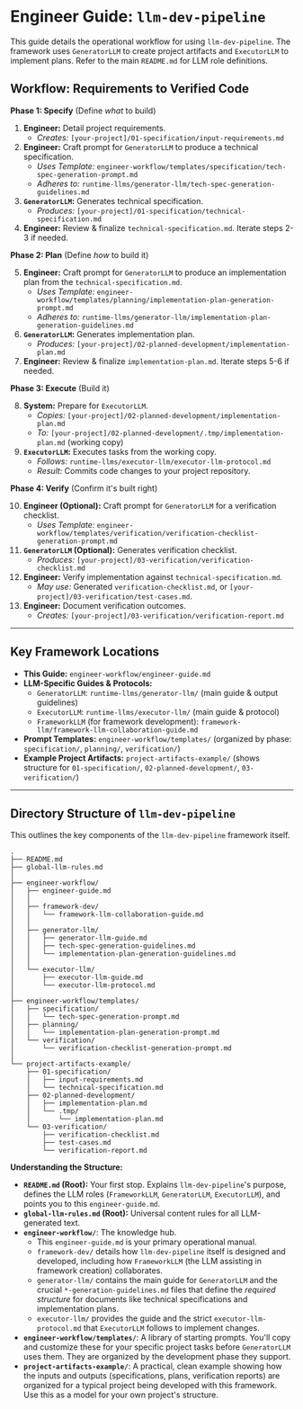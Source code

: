 # Engineer Guide: `llm-dev-pipeline`

This guide details the operational workflow for using `llm-dev-pipeline`.
The framework uses `GeneratorLLM` to create project artifacts and `ExecutorLLM` to implement plans.
Refer to the main `README.md` for LLM role definitions.

## Workflow: Requirements to Verified Code

**Phase 1: Specify** (Define *what* to build)

1.  **Engineer:** Detail project requirements.
    *   *Creates:* `[your-project]/01-specification/input-requirements.md`
2.  **Engineer:** Craft prompt for `GeneratorLLM` to produce a technical specification.
    *   *Uses Template:* `engineer-workflow/templates/specification/tech-spec-generation-prompt.md`
    *   *Adheres to:* `runtime-llms/generator-llm/tech-spec-generation-guidelines.md`
3.  **`GeneratorLLM`:** Generates technical specification.
    *   *Produces:* `[your-project]/01-specification/technical-specification.md`
4.  **Engineer:** Review & finalize `technical-specification.md`. Iterate steps 2-3 if needed.

**Phase 2: Plan** (Define *how* to build it)

5.  **Engineer:** Craft prompt for `GeneratorLLM` to produce an implementation plan from the `technical-specification.md`.
    *   *Uses Template:* `engineer-workflow/templates/planning/implementation-plan-generation-prompt.md`
    *   *Adheres to:* `runtime-llms/generator-llm/implementation-plan-generation-guidelines.md`
6.  **`GeneratorLLM`:** Generates implementation plan.
    *   *Produces:* `[your-project]/02-planned-development/implementation-plan.md`
7.  **Engineer:** Review & finalize `implementation-plan.md`. Iterate steps 5-6 if needed.

**Phase 3: Execute** (Build it)

8.  **System:** Prepare for `ExecutorLLM`.
    *   *Copies:* `[your-project]/02-planned-development/implementation-plan.md`
    *   *To:* `[your-project]/02-planned-development/.tmp/implementation-plan.md` (working copy)
9.  **`ExecutorLLM`:** Executes tasks from the working copy.
    *   *Follows:* `runtime-llms/executor-llm/executor-llm-protocol.md`
    *   *Result:* Commits code changes to your project repository.

**Phase 4: Verify** (Confirm it's built right)

10. **Engineer (Optional):** Craft prompt for `GeneratorLLM` for a verification checklist.
    *   *Uses Template:* `engineer-workflow/templates/verification/verification-checklist-generation-prompt.md`
11. **`GeneratorLLM` (Optional):** Generates verification checklist.
    *   *Produces:* `[your-project]/03-verification/verification-checklist.md`
12. **Engineer:** Verify implementation against `technical-specification.md`.
    *   *May use:* Generated `verification-checklist.md`, or `[your-project]/03-verification/test-cases.md`.
13. **Engineer:** Document verification outcomes.
    *   *Creates:* `[your-project]/03-verification/verification-report.md`

---

## Key Framework Locations

*   **This Guide:** `engineer-workflow/engineer-guide.md`
*   **LLM-Specific Guides & Protocols:**
    *   `GeneratorLLM`: `runtime-llms/generator-llm/` (main guide & output guidelines)
    *   `ExecutorLLM`: `runtime-llms/executor-llm/` (main guide & protocol)
    *   `FrameworkLLM` (for framework development): `framework-llm/framework-llm-collaboration-guide.md`
*   **Prompt Templates:** `engineer-workflow/templates/` (organized by phase: `specification/`, `planning/`, `verification/`)
*   **Example Project Artifacts:** `project-artifacts-example/` (shows structure for `01-specification/`, `02-planned-development/`, `03-verification/`)

---

## Directory Structure of `llm-dev-pipeline`

This outlines the key components of the `llm-dev-pipeline` framework itself.

```
.
├── README.md
├── global-llm-rules.md
│
├── engineer-workflow/
│   ├── engineer-guide.md
│   │
│   ├── framework-dev/
│   │   └── framework-llm-collaboration-guide.md
│   │
│   ├── generator-llm/
│   │   ├── generator-llm-guide.md
│   │   ├── tech-spec-generation-guidelines.md
│   │   └── implementation-plan-generation-guidelines.md
│   │
│   └── executor-llm/
│       ├── executor-llm-guide.md
│       └── executor-llm-protocol.md
│
├── engineer-workflow/templates/
│   ├── specification/
│   │   └── tech-spec-generation-prompt.md
│   ├── planning/
│   │   └── implementation-plan-generation-prompt.md
│   └── verification/
│       └── verification-checklist-generation-prompt.md
│
└── project-artifacts-example/
    ├── 01-specification/
    │   ├── input-requirements.md
    │   └── technical-specification.md
    ├── 02-planned-development/
    │   ├── implementation-plan.md
    │   └── .tmp/
    │       └── implementation-plan.md
    └── 03-verification/
        ├── verification-checklist.md
        ├── test-cases.md
        └── verification-report.md
```

**Understanding the Structure:**

*   **`README.md` (Root):** Your first stop. Explains `llm-dev-pipeline`'s purpose, defines the LLM roles (`FrameworkLLM`, `GeneratorLLM`, `ExecutorLLM`), and points you to this `engineer-guide.md`.
*   **`global-llm-rules.md` (Root):** Universal content rules for all LLM-generated text.
*   **`engineer-workflow/`**: The knowledge hub.
    *   This `engineer-guide.md` is your primary operational manual.
    *   `framework-dev/` details how `llm-dev-pipeline` itself is designed and developed, including how `FrameworkLLM` (the LLM assisting in framework creation) collaborates.
    *   `generator-llm/` contains the main guide for `GeneratorLLM` and the crucial `*-generation-guidelines.md` files that define the *required structure* for documents like technical specifications and implementation plans.
    *   `executor-llm/` provides the guide and the strict `executor-llm-protocol.md` that `ExecutorLLM` follows to implement changes.
*   **`engineer-workflow/templates/`**: A library of starting prompts. You'll copy and customize these for your specific project tasks before `GeneratorLLM` uses them. They are organized by the development phase they support.
*   **`project-artifacts-example/`**: A practical, clean example showing how the inputs and outputs (specifications, plans, verification reports) are organized for a typical project being developed with this framework. Use this as a model for your own project's structure.

